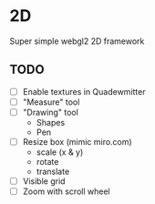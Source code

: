 # 2D
Super simple webgl2 2D framework

## TODO
- [ ] Enable textures in Quadewmitter
- [ ] "Measure" tool
- [ ] "Drawing" tool
    * Shapes
    * Pen
- [ ] Resize box (mimic miro.com)
    * scale (x & y)
    * rotate
    * translate
- [ ] Visible grid
- [ ] Zoom with scroll wheel